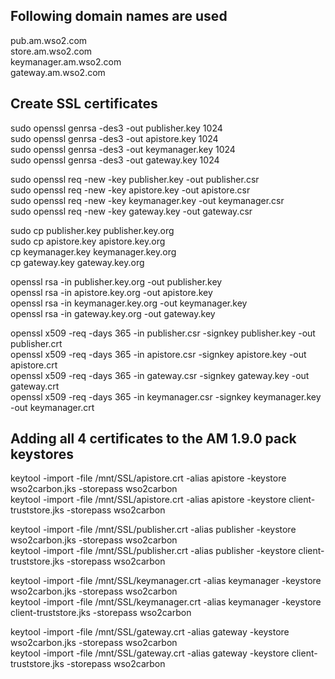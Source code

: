 ## Following domain names are used

pub.am.wso2.com  
store.am.wso2.com  
keymanager.am.wso2.com  
gateway.am.wso2.com  

## Create SSL certificates

sudo openssl genrsa -des3 -out publisher.key 1024  
sudo openssl genrsa -des3 -out apistore.key 1024  
sudo openssl genrsa -des3 -out keymanager.key 1024  
sudo openssl genrsa -des3 -out gateway.key 1024  

sudo openssl req -new -key publisher.key -out publisher.csr  
sudo openssl req -new -key apistore.key -out apistore.csr  
sudo openssl req -new -key keymanager.key -out keymanager.csr  
sudo openssl req -new -key gateway.key -out gateway.csr  

sudo cp publisher.key publisher.key.org  
sudo cp apistore.key apistore.key.org  
cp keymanager.key keymanager.key.org  
cp gateway.key gateway.key.org  

openssl rsa -in publisher.key.org -out publisher.key  
openssl rsa -in apistore.key.org -out apistore.key  
openssl rsa -in keymanager.key.org -out keymanager.key  
openssl rsa -in gateway.key.org -out gateway.key  

openssl x509 -req -days 365 -in publisher.csr -signkey publisher.key -out publisher.crt  
openssl x509 -req -days 365 -in apistore.csr -signkey apistore.key -out apistore.crt  
openssl x509 -req -days 365 -in gateway.csr -signkey gateway.key -out gateway.crt  
openssl x509 -req -days 365 -in keymanager.csr -signkey keymanager.key -out keymanager.crt  

## Adding all 4 certificates to the AM 1.9.0 pack keystores  

keytool -import -file /mnt/SSL/apistore.crt -alias apistore -keystore wso2carbon.jks -storepass wso2carbon  
keytool -import -file /mnt/SSL/apistore.crt -alias apistore -keystore client-truststore.jks -storepass wso2carbon  

keytool -import -file /mnt/SSL/publisher.crt -alias publisher -keystore wso2carbon.jks -storepass wso2carbon  
keytool -import -file /mnt/SSL/publisher.crt -alias publisher -keystore client-truststore.jks -storepass wso2carbon  

keytool -import -file /mnt/SSL/keymanager.crt -alias keymanager -keystore wso2carbon.jks -storepass wso2carbon  
keytool -import -file /mnt/SSL/keymanager.crt -alias keymanager -keystore client-truststore.jks -storepass wso2carbon  

keytool -import -file /mnt/SSL/gateway.crt -alias gateway -keystore wso2carbon.jks -storepass wso2carbon  
keytool -import -file /mnt/SSL/gateway.crt -alias gateway -keystore client-truststore.jks -storepass wso2carbon  

